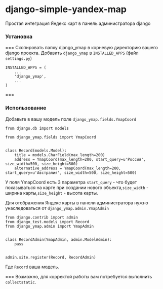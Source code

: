 django-simple-yandex-map
========================

Простая интеграция Яндекс карт в панель администратора django

### Установка
===
Скопировать папку django_ymap в корневую директорию вашего django проекта.
Добавить ```django_ymap``` в ```INSTALLED_APPS``` (файл ```settings.py```)

```
INSTALLED_APPS = (
    ...
    'django_ymap',
    ... 
)

```

===

### Использование
Добавьте в вашу модель поле ```django_ymap.fields.YmapCoord```

```
from django.db import models

from django_ymap.fields import YmapCoord


class Record(models.Model):
    title = models.CharField(max_length=200)
    address = YmapCoord(max_length=200, start_query=u'Россия', size_width=500, size_height=500)
    alternative_address = YmapCoord(max_length=200, start_query=u'Австралия', size_width=500, size_height=500)
```

У поля YmapCoord есть 3 параметра ```start_query``` - что будет показываться на карте при создании нового объекта,```size_width``` - ширина карты,```size_height``` - высота карты. 

Для отображения Яндекс карты в панели администратора нужно унаследоваться от ```django_ymap.admin.YmapAdmin```

```
from django.contrib import admin
from django_test.models import Record
from django_ymap.admin import YmapAdmin


class RecordAdmin(YmapAdmin, admin.ModelAdmin):
    pass


admin.site.register(Record, RecordAdmin)
```
Где ```Record``` ваша модель.

===
Возможно, для корректой работы вам потребуется выполнить ```collectstatic```.
